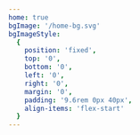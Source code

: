 ```yaml
---
home: true
bgImage: '/home-bg.svg'
bgImageStyle:
  {
    position: 'fixed',
    top: '0',
    bottom: '0',
    left: '0',
    right: '0',
    margin: '0',
    padding: '9.6rem 0px 40px',
    align-items: 'flex-start'
  }
---
```

